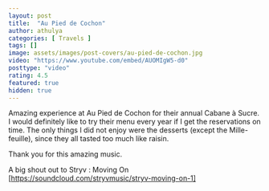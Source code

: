 ```yaml
---
layout: post
title:  "Au Pied de Cochon"
author: athulya
categories: [ Travels ]
tags: []
image: assets/images/post-covers/au-pied-de-cochon.jpg
video: "https://www.youtube.com/embed/AUOMIgW5-d0"
posttype: "video"
rating: 4.5
featured: true
hidden: true
---
```

Amazing experience at Au Pied de Cochon for their annual Cabane à Sucre. I would definitely like to try their menu every year if I get the reservations on time. The only things I did not enjoy were the desserts (except the Mille-feuille), since they all tasted too much like raisin.

Thank you for this amazing music. 

A big shout out to Stryv : Moving On [https://soundcloud.com/stryvmusic/stryv-moving-on-1]
